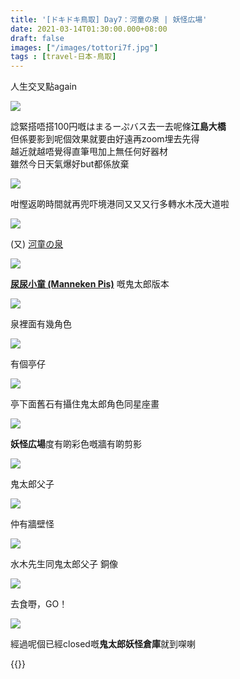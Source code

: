 ```yaml
---
title: '[ドキドキ鳥取] Day7：河童の泉 | 妖怪広場'
date: 2021-03-14T01:30:00.000+08:00
draft: false
images: ["/images/tottori7f.jpg"]
tags : [travel-日本-鳥取]
---
```


人生交叉點again

![](/images/tottori7f1.jpg)

諗緊搭唔搭100円嘅はまるーぷバス去一去呢條**江島大橋**  
但係要影到呢個效果就要由好遠再zoom埋去先得  
越近就越唔覺得直筆甩加上無任何好器材  
雖然今日天氣爆好but都係放棄  

![](/images/tottori7f2.jpg)

咁慳返啲時間就再兜吓境港同又又又行多轉水木茂大道啦  

![](/images/tottori7f.jpg)

(又) [河童の泉](https://hidie.net/tottori6o/)  

![](/images/tottori7f3.jpg)

**[尿尿小童 (Manneken Pis)](https://hidie.net/belgium1/)** 嘅鬼太郎版本  

![](/images/tottori7f6.jpg)

泉裡面有幾角色  

![](/images/tottori7f4.jpg)

有個亭仔

![](/images/tottori7f5.jpg)

亭下面舊石有攝住鬼太郎角色同星座畫  

![](/images/tottori7f7.jpg)

**妖怪広場**度有啲彩色嘅牆有啲剪影

![](/images/tottori7f8.jpg)

鬼太郎父子

![](/images/tottori7f9.jpg)

仲有牆壁怪

![](/images/tottori7f10.jpg)

水木先生同鬼太郎父子 銅像  
 
![](/images/tottori7f11.jpg)
 
去食嘢，GO！

![](/images/tottori7f12.jpg)

經過呢個已經closed嘅**鬼太郎妖怪倉庫**就到㗎喇  
  
  
{{<tottori>}}  
